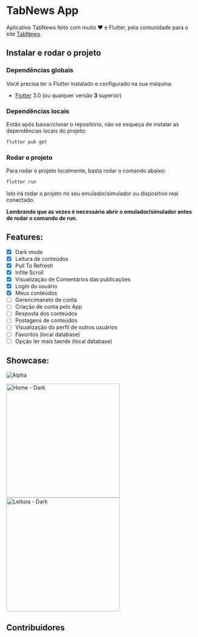 # TabNews App

Aplicativo TabNews feito com muito ♥️ e Flutter, pela comunidade para o site [TabNews](https://www.tabnews.com.br).

## Instalar e rodar o projeto

### Dependências globais

Você precisa ter o Flutter instalado e configurado na sua máquina:

- [Flutter](https://docs.flutter.dev/get-started/install) 3.0 (ou qualquer versão **3** superior)

### Dependências locais

Então após baixar/clonar o repositório, não se esqueça de instalar as dependências locais do projeto:

```bash
flutter pub get
```

### Rodar o projeto

Para rodar o projeto localmente, basta rodar o comando abaixo:

```bash
flutter run
```

Isto irá rodar o projeto no seu emulador/simulador ou dispositivo real conectado.

**Lembrando que as vezes é necessário abrir o emulador/simulador antes de rodar o comando de run.**

## Features:

- [x] Dark mode
- [x] Leitura de conteúdos
- [x] Pull To Refresh
- [x] Infite Scroll
- [x] Visualização de Comentários das publicações
- [x] Login do usuário
- [x] Meus conteúdos
- [ ] Gerencimaneto de conta
- [ ] Criação de conta pelo App
- [ ] Resposta dos conteúdos
- [ ] Postagens de conteúdos
- [ ] Visualização do perfil de outros usuários
- [ ] Favoritos (local database)
- [ ] Opção ler mais taerde (local database)

## Showcase:

![Alpha](https://user-images.githubusercontent.com/5226773/203870853-5f5a3706-b0aa-459a-b46d-1d9ef9bdb2c3.gif)

<img src="https://user-images.githubusercontent.com/5226773/203336162-7af83c42-9ec0-4b6c-8be6-e7be32426527.PNG" width="300px" alt="Home - Dark" />
<img src="https://user-images.githubusercontent.com/5226773/203336292-724ab6e6-d3fe-400a-a1ee-12ef5db0a54c.PNG" width="300px" alt="Leitura - Dark" />

## Contribuidores